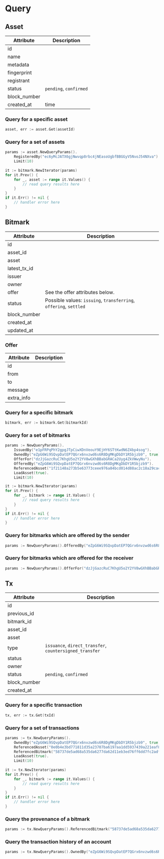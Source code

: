 # Query

## Asset

| Attribute | Description |
| --------- | ----------- |
| id | |
| name | |
| metadata | |
| fingerprint | |
| registrant | |
| status | `pending`, `confirmed` |
| block_number | |
| created_at | time |

### Query for a specific asset

```go
asset, err := asset.Get(assetId)
```

### Query for a set of assets

```go
params := asset.NewQueryParams().
    RegisteredBy("ec6yMcJATX6gjNwvqp8rbc4jNEasoUgbfBBGGyV5NvoJ54NXva").
    Limit(10)
    
it := bitmark.NewIterator(params)
for it.Prev() {
    for _, asset := range it.Values() {
        // read query results here
    }
}
if it.Err() != nil {
    // handler error here
}
```

## Bitmark

| Attribute | Description |
| --------- | ----------- |
| id | |
| asset_id | |
| asset | |
| latest_tx_id | |
| issuer | |
| owner | |
| offer | See the offer attributes below. |
| status | Possible values: `issuing`, `transferring`, `offering`, `settled` |
| block_number | |
| created_at | |
| updated_at | |

### Offer

| Attribute | Description |
| --------- | ----------- |
| id | |
| from | |
| to | |
| message | |
| extra_info | |

### Query for a specific bitmark

```go
bitmark, err := bitmark.Get(bitmarkId)
```

### Query for a set of bitmarks

```go
params := NewQueryParams().
    IssuedBy("e1pFRPqPhY2gpgJTpCiwXDnVeouY9EjHY6STtKwdN6Z4bp4sog").
    OwnedBy("eZpG6Wi9SQvpDatEP7QGrx6nvzwd6s6R8DgMKgDbDY1R5bjzb9", true).
    OfferFor("dzJjGazcRuC7KhgU5o2Y2YV8wGXhBBabGRACa2Uyg4ZkVWwyNu").
    OfferedBy("eZpG6Wi9SQvpDatEP7QGrx6nvzwd6s6R8DgMKgDbDY1R5bjzb9").
    ReferencedAsset("1f21148a273b5e63773ceee976a84bcd014d88ac2c18a29cac4442120b430e158386b0ad90515c69e7d1fd6df8f3d523e3550741e88d0d04798627a57b0006c9").
    LoadAsset(true).
    Limit(10)

it := bitmark.NewIterator(params)
for it.Prev() {
    for _, bitmark := range it.Values() {
        // read query results here
    }
}
if it.Err() != nil {
    // handler error here
}
```

### Query for bitmarks which are offered by the sender

```go
params := NewQueryParams().OfferedBy("eZpG6Wi9SQvpDatEP7QGrx6nvzwd6s6R8DgMKgDbDY1R5bjzb9")
```

### Query for bitmarks which are offered for the receiver

```go
params := NewQueryParams().OfferFor("dzJjGazcRuC7KhgU5o2Y2YV8wGXhBBabGRACa2Uyg4ZkVWwyNu")
```

## Tx

| Attribute | Description |
| --------- | ----------- |
| id | |
| previous_id | |
| bitmark_id | |
| asset_id | |
| asset | |
| type | `issuance`, `direct_transfer`, `countersigned_transfer` |
| status | |
| owner | |
| status | `pending`, `confirmed` |
| block_number | |
| created_at | |

### Query for a specific transaction

```go
tx, err := tx.Get(txId)
```

### Query for a set of transactions

```go
params := tx.NewQueryParams().
    OwnedBy("eZpG6Wi9SQvpDatEP7QGrx6nvzwd6s6R8DgMKgDbDY1R5bjzb9", true).
    ReferencedAsset("0e0b4e3bd771811d35a23707ba6197aa1dd5937439a221eaf8e7909309e7b31b6c0e06a1001c261a099abf04c560199db898bc154cf128aa9efa5efd36030c64").
    ReferencedBitmark("58737de5ad68a535da6277da62d11eb3ed76ff6dd7fc2adf3c42a4096d9a2518").
    LoadAsset(true).
    Limit(10)
    
it := tx.NewIterator(params)
for it.Prev() {
    for _, bitmark := range it.Values() {
        // read query results here
    }
}
if it.Err() != nil {
    // handler error here
}
```

### Query the provenance of a bitmark

```go
params := tx.NewQueryParams().ReferencedBitmark("58737de5ad68a535da6277da62d11eb3ed76ff6dd7fc2adf3c42a4096d9a2518")
```

### Query the transaction history of an account

```go
params := tx.NewQueryParams().OwnedBy("eZpG6Wi9SQvpDatEP7QGrx6nvzwd6s6R8DgMKgDbDY1R5bjzb9", true).
```